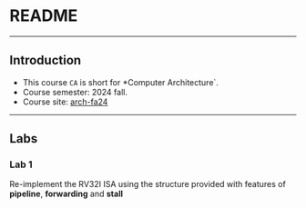 # README

---

## Introduction

- This course `CA` is short for *Computer Architecture`.
- Course semester: 2024 fall.
- Course site: [arch-fa24](https://zju-arch.pages.zjusct.io/arch-fa24/)

---

## Labs

### Lab 1

Re-implement the RV32I ISA using the structure provided with features of **pipeline**, **forwarding** and **stall**
